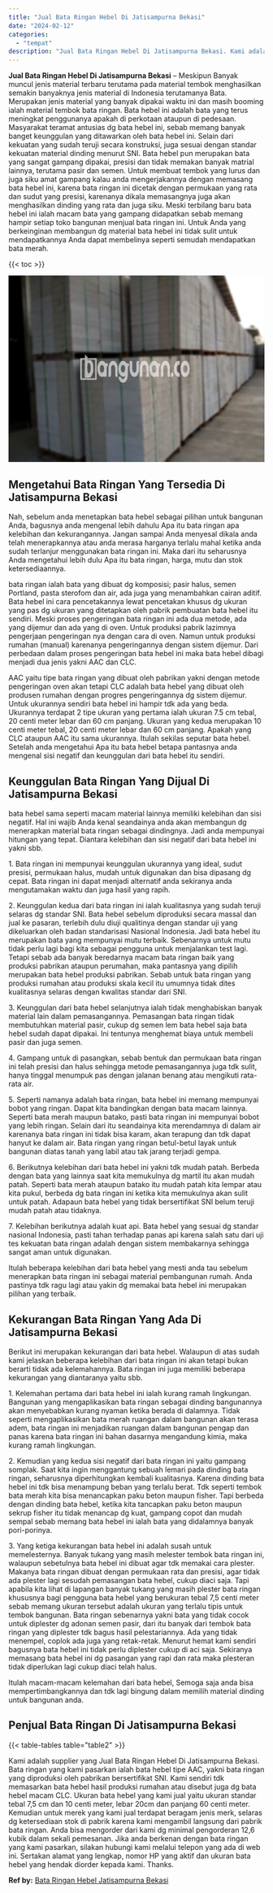 ```yaml
---
title: "Jual Bata Ringan Hebel Di Jatisampurna Bekasi"
date: "2024-02-12"
categories: 
  - "tempat"
description: "Jual Bata Ringan Hebel Di Jatisampurna Bekasi. Kami adalah supplier yang Jual Bata Ringan Hebel Di Jatisampurna Bekasi. Bata ringan yang kami pasarkan ialah..."
---
```


**Jual Bata Ringan Hebel Di Jatisampurna Bekasi** – Meskipun Banyak muncul jenis material terbaru terutama pada material tembok menghasilkan semakin banyaknya jenis material di Indonesia terutamanya Bata. Merupakan jenis material yang banyak dipakai waktu ini dan masih booming ialah material tembok bata ringan. Bata hebel ini adalah bata yang terus meningkat penggunanya apakah di perkotaan ataupun di pedesaan. Masyarakat teramat antusias dg bata hebel ini, sebab memang banyak banget keunggulan yang ditawarkan oleh bata hebel ini. Selain dari kekuatan yang sudah teruji secara konstruksi, juga sesuai dengan standar kekuatan material dinding menurut SNI. Bata hebel pun merupakan bata yang sangat gampang dipakai, presisi dan tidak memakan banyak matrial lainnya, terutama pasir dan semen. Untuk membuat tembok yang lurus dan juga siku amat gampang kalau anda mengerjakannya dengan memasang bata hebel ini, karena bata ringan ini dicetak dengan permukaan yang rata dan sudut yang presisi, karenanya dikala memasangnya juga akan menghasilkan dinding yang rata dan juga siku. Meski terbilang baru bata hebel ini ialah macam bata yang gampang didapatkan sebab memang hampir setiap toko bangunan menjual bata ringan ini. Untuk Anda yang berkeinginan membangun dg material bata hebel ini tidak sulit untuk mendapatkannya Anda dapat membelinya seperti semudah mendapatkan bata merah.

{{< toc >}}

![Jual Bata Ringan Hebel Di Jatisampurna Bekasi](/images/jual-hebel-murah-02.png)

## Mengetahui Bata Ringan Yang Tersedia Di Jatisampurna Bekasi

Nah, sebelum anda menetapkan bata hebel sebagai pilihan untuk bangunan Anda, bagusnya anda mengenal lebih dahulu Apa itu bata ringan apa kelebihan dan kekurangannya. Jangan sampai Anda menyesal dikala anda telah menerapkannya atau anda merasa harganya terlalu mahal ketika anda sudah terlanjur menggunakan bata ringan ini. Maka dari itu seharusnya Anda mengetahui lebih dulu Apa itu bata ringan, harga, mutu dan stok ketersediaannya.

bata ringan ialah bata yang dibuat dg komposisi; pasir halus, semen Portland, pasta sterofom dan air, ada juga yang menambahkan cairan aditif. Bata hebel ini cara pencetakannya lewat pencetakan khusus dg ukuran yang pas dg ukuran yang ditetapkan oleh pabrik pembuatan bata hebel itu sendiri. Meski proses pengeringan bata ringan ini ada dua metode, ada yang dijemur dan ada yang di oven. Untuk produksi pabrik lazimnya pengerjaan pengeringan nya dengan cara di oven. Namun untuk produksi rumahan (manual) karenanya pengeringannya dengan sistem dijemur. Dari perbedaan dalam proses pengeringan bata hebel ini maka bata hebel dibagi menjadi dua jenis yakni AAC dan CLC.

AAC yaitu tipe bata ringan yang dibuat oleh pabrikan yakni dengan metode pengeringan oven akan tetapi CLC adalah bata hebel yang dibuat oleh produsen rumahan dengan progres pengeringannya dg sistem dijemur. Untuk ukurannya sendiri bata hebel ini hampir tdk ada yang beda. Ukurannya terdapat 2 tipe ukuran yang pertama ialah ukuran 7.5 cm tebal, 20 centi meter lebar dan 60 cm panjang. Ukuran yang kedua merupakan 10 centi meter tebal, 20 centi meter lebar dan 60 cm panjang. Apakah yang CLC ataupun AAC itu sama ukurannya. Itulah sekilas seputar bata hebel. Setelah anda mengetahui Apa itu bata hebel betapa pantasnya anda mengenal sisi negatif dan keunggulan dari bata hebel itu sendiri.

## Keunggulan Bata Ringan Yang Dijual Di Jatisampurna Bekasi

bata hebel sama seperti macam material lainnya memiliki kelebihan dan sisi negatif. Hal ini wajib Anda kenal seandainya anda akan membangun dg menerapkan material bata ringan sebagai dindingnya. Jadi anda mempunyai hitungan yang tepat. Diantara kelebihan dan sisi negatif dari bata hebel ini yakni sbb.

1\. Bata ringan ini mempunyai keunggulan ukurannya yang ideal, sudut presisi, permukaan halus, mudah untuk digunakan dan bisa dipasang dg cepat. Bata ringan ini dapat menjadi alternatif anda sekiranya anda mengutamakan waktu dan juga hasil yang rapih.

2\. Keunggulan kedua dari bata ringan ini ialah kualitasnya yang sudah teruji selaras dg standar SNI. Bata hebel sebelum diproduksi secara massal dan jual ke pasaran, terlebih dulu diuji qualitinya dengan standar uji yang dikeluarkan oleh badan standarisasi Nasional Indonesia. Jadi bata hebel itu merupakan bata yang mempunyai mutu terbaik. Sebenarnya untuk mutu tidak perlu lagi bagi kita sebagai pengguna untuk menjalankan test lagi. Tetapi sebab ada banyak beredarnya macam bata ringan baik yang produksi pabrikan ataupun perumahan, maka pantasnya yang dipilih merupakan bata hebel produksi pabrikan. Sebab untuk bata ringan yang produksi rumahan atau produksi skala kecil itu umumnya tidak dites kualitasnya selaras dengan kwalitas standar dari SNI.

3\. Keunggulan dari bata hebel selanjutnya ialah tidak menghabiskan banyak material lain dalam pemasangannya. Pemasangan bata ringan tidak membutuhkan material pasir, cukup dg semen lem bata hebel saja bata hebel sudah dapat dipakai. Ini tentunya menghemat biaya untuk membeli pasir dan juga semen.

4\. Gampang untuk di pasangkan, sebab bentuk dan permukaan bata ringan ini telah presisi dan halus sehingga metode pemasangannya juga tdk sulit, hanya tinggal menumpuk pas dengan jalanan benang atau mengikuti rata-rata air.

5\. Seperti namanya adalah bata ringan, bata hebel ini memang mempunyai bobot yang ringan. Dapat kita bandingkan dengan bata macam lainnya. Seperti bata merah maupun batako, pasti bata ringan ini mempunyai bobot yang lebih ringan. Selain dari itu seandainya kita merendamnya di dalam air karenanya bata ringan ini tidak bisa karam, akan terapung dan tdk dapat hanyut ke dalam air. Bata ringan yang ringan betul-betul layak untuk bangunan diatas tanah yang labil atau tak jarang terjadi gempa.

6\. Berikutnya kelebihan dari bata hebel ini yakni tdk mudah patah. Berbeda dengan bata yang lainnya saat kita memukulnya dg martil itu akan mudah patah. Seperti bata merah ataupun batako itu mudah patah kita lempar atau kita pukul, berbeda dg bata ringan ini ketika kita memukulnya akan sulit untuk patah. Adapaun bata hebel yang tidak bersertifikat SNI belum teruji mudah patah atau tidaknya.

7\. Kelebihan berikutnya adalah kuat api. Bata hebel yang sesuai dg standar nasional Indonesia, pasti tahan terhadap panas api karena salah satu dari uji tes kekuatan bata ringan adalah dengan sistem membakarnya sehingga sangat aman untuk digunakan.

Itulah beberapa kelebihan dari bata hebel yang mesti anda tau sebelum menerapkan bata ringan ini sebagai material pembangunan rumah. Anda pastinya tdk ragu lagi atau yakin dg memakai bata hebel ini merupakan pilihan yang terbaik.

## Kekurangan Bata Ringan Yang Ada Di Jatisampurna Bekasi

Berikut ini merupakan kekurangan dari bata hebel. Walaupun di atas sudah kami jelaskan beberapa kelebihan dari bata ringan ini akan tetapi bukan berarti tidak ada kelemahannya. Bata ringan ini juga memiliki beberapa kekurangan yang diantaranya yaitu sbb.

1\. Kelemahan pertama dari bata hebel ini ialah kurang ramah lingkungan. Bangunan yang mengaplikasikan bata ringan sebagai dinding bangunannya akan menyebabkan kurang nyaman ketika berada di dalamnya. Tidak seperti mengaplikasikan bata merah ruangan dalam bangunan akan terasa adem, bata ringan ini menjadikan ruangan dalam bangunan pengap dan panas karena bata ringan ini bahan dasarnya mengandung kimia, maka kurang ramah lingkungan.

2\. Kemudian yang kedua sisi negatif dari bata ringan ini yaitu gampang somplak. Saat kita ingin menggantung sebuah lemari pada dinding bata ringan, seharusnya diperhitungkan kembali kualitasnya. Karena dinding bata hebel ini tdk bisa menampung beban yang terlalu berat. Tdk seperti tembok bata merah kita bisa menancapkan paku beton maupun fisher. Tapi berbeda dengan dinding bata hebel, ketika kita tancapkan paku beton maupun sekrup fisher itu tidak menancap dg kuat, gampang copot dan mudah sempal sebab memang bata hebel ini ialah bata yang didalamnya banyak pori-porinya.

3\. Yang ketiga kekurangan bata hebel ini adalah susah untuk memelesternya. Banyak tukang yang masih melester tembok bata ringan ini, walaupun sebetulnya bata hebel ini dibuat agar tdk memakai cara plester. Makanya bata ringan dibuat dengan permukaan rata dan presisi, agar tidak ada plester lagi sesudah pemasangan bata hebel, cukup diaci saja. Tapi apabila kita lihat di lapangan banyak tukang yang masih plester bata ringan khususnya bagi pengguna bata hebel yang berukuran tebal 7,5 centi meter sebab memang ukuran tersebut adalah ukuran yang terlalu tipis untuk tembok bangunan. Bata ringan sebenarnya yakni bata yang tidak cocok untuk diplester dg adonan semen pasir, dari itu banyak dari tembok bata ringan yang diplester tdk bagus hasil pelestariannya. Ada yang tidak menempel, coplok ada juga yang retak-retak. Menurut hemat kami sendiri bagusnya bata hebel ini tidak perlu diplester cukup di aci saja. Sekiranya memasang bata hebel ini dg pasangan yang rapi dan rata maka plesteran tidak diperlukan lagi cukup diaci telah halus.

Itulah macam-macam kelemahan dari bata hebel, Semoga saja anda bisa mempertimbangkannya dan tdk lagi bingung dalam memilih material dinding untuk bangunan anda.

## Penjual Bata Ringan Di Jatisampurna Bekasi

{{< table-tables table="table2" >}}

Kami adalah supplier yang Jual Bata Ringan Hebel Di Jatisampurna Bekasi. Bata ringan yang kami pasarkan ialah bata hebel tipe AAC, yakni bata ringan yang diproduksi oleh pabrikan bersertifikat SNI. Kami sendiri tdk memasarkan bata hebel hasil produksi rumahan atau disebut juga dg bata hebel macam CLC. Ukuran bata hebel yang kami jual yaitu ukuran standar tebal 7,5 cm dan 10 centi meter, lebar 20cm dan panjang 60 centi meter. Kemudian untuk merek yang kami jual terdapat beragam jenis merk, selaras dg ketersediaan stok di pabrik karena kami mengambil langsung dari pabrik bata ringan. Anda bisa mengorder dari kami dg minimal pengorderan 12,6 kubik dalam sekali pemesanan. Jika anda berkenan dengan bata ringan yang kami pasarkan, silakan hubungi kami melalui telepon yang ada di web ini. Sertakan alamat yang lengkap, nomor HP yang aktif dan ukuran bata hebel yang hendak diorder kepada kami. Thanks.

**Ref by:** [Bata Ringan Hebel Jatisampurna Bekasi](https://id.wikipedia.org/wiki/Bata)
